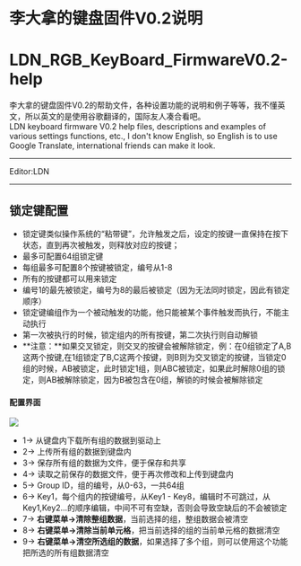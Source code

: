 ﻿李大拿的键盘固件V0.2说明
=====================
LDN_RGB_KeyBoard_FirmwareV0.2-help
=====================
李大拿的键盘固件V0.2的帮助文件，各种设置功能的说明和例子等等，我不懂英文，所以英文的是使用谷歌翻译的，国际友人凑合看吧。<br>
LDN keyboard firmware V0.2 help files, descriptions and examples of various settings functions, etc., I don't know English, so English is to use Google Translate, international friends can make it look.
****
Editor:LDN
****
## 锁定键配置
   * 锁定键类似操作系统的“粘带键”，允许触发之后，设定的按键一直保持在按下状态，直到再次被触发，则释放对应的按键；
   * 最多可配置64组锁定键
   * 每组最多可配置8个按键被锁定，编号从1-8
   * 所有的按键都可以用来锁定
   * 编号1的最先被锁定，编号为8的最后被锁定（因为无法同时锁定，因此有锁定顺序）
   * 锁定键编组作为一个被动触发的功能，他只能被某个事件触发而执行，不能主动执行
   * 第一次被执行的时候，锁定组内的所有按键，第二次执行则自动解锁
   * **注意：**如果交叉锁定，则交叉的按键会被解除锁定，例：在0组锁定了A,B这两个按键,在1组锁定了B,C这两个按键，则B则为交叉锁定的按键，当锁定0组的时候，AB被锁定，此时锁定1组，则ABC被锁定，如果此时解除0组的锁定，则AB被解除锁定，因为B被包含在0组，解锁的时候会被解除锁定
   #### 配置界面
   ![](https://github.com/lswhome/LDN_RGB_KeyBoard_FirmwareV0.2-help/blob/master/KeyLock/LockKey_Manager.png)
   * 1-> 从键盘内下载所有组的数据到驱动上
   * 2-> 上传所有组的数据到键盘内
   * 3-> 保存所有组的数据为文件，便于保存和共享
   * 4-> 读取之前保存的数据文件，便于再次修改和上传到键盘内
   * 5-> Group ID，组的编号，从0-63，一共64组
   * 6-> Key1，每个组内的按键编号，从Key1 - Key8，编辑时不可跳过，从Key1,Key2...的顺序编辑，中间不可有空缺，否则会导致空缺后的不会被锁定
   * 7-> **右键菜单->清除整组数据**，当前选择的组，整组数据会被清空
   * 8-> **右键菜单->清除当前单元格**，把当前选择的组的当前单元格的数据清空
   * 9-> **右键菜单->清空所选组的数据**，如果选择了多个组，则可以使用这个功能把所选的所有组数据清空
   
